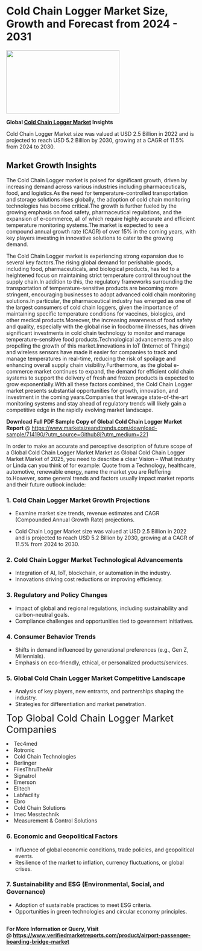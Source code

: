 <H1>Cold Chain Logger Market Size, Growth and Forecast from 2024 - 2031</H1><img class="aligncenter size-medium wp-image-584254" src="https://thirdeyenews.in/wp-content/uploads/2024/09/Global-Market-Research-300x168.jpeg" alt="" width="300" height="168" /><p><strong>Global&nbsp;<a href="https://www.marketsizeandtrends.com/download-sample/714190/?utm_source=Github8j?utm_medium=221">Cold Chain Logger Market</a> Insights</strong></p><p>Cold Chain Logger Market size was valued at USD 2.5 Billion in 2022 and is projected to reach USD 5.2 Billion by 2030, growing at a CAGR of 11.5% from 2024 to 2030.</p><p><h2>Market Growth Insights</h2> <p>The Cold Chain Logger market is poised for significant growth, driven by increasing demand across various industries including pharmaceuticals, food, and logistics.As the need for temperature-controlled transportation and storage solutions rises globally, the adoption of cold chain monitoring technologies has become critical.The growth is further fueled by the growing emphasis on food safety, pharmaceutical regulations, and the expansion of e-commerce, all of which require highly accurate and efficient temperature monitoring systems.The market is expected to see a compound annual growth rate (CAGR) of over 15% in the coming years, with key players investing in innovative solutions to cater to the growing demand.</p> <p>The Cold Chain Logger market is experiencing strong expansion due to several key factors.The rising global demand for perishable goods, including food, pharmaceuticals, and biological products, has led to a heightened focus on maintaining strict temperature control throughout the supply chain.In addition to this, the regulatory frameworks surrounding the transportation of temperature-sensitive products are becoming more stringent, encouraging businesses to adopt advanced cold chain monitoring solutions.In particular, the pharmaceutical industry has emerged as one of the largest consumers of cold chain loggers, given the importance of maintaining specific temperature conditions for vaccines, biologics, and other medical products.Moreover, the increasing awareness of food safety and quality, especially with the global rise in foodborne illnesses, has driven significant investments in cold chain technology to monitor and manage temperature-sensitive food products.Technological advancements are also propelling the growth of this market.Innovations in IoT (Internet of Things) and wireless sensors have made it easier for companies to track and manage temperatures in real-time, reducing the risk of spoilage and enhancing overall supply chain visibility.Furthermore, as the global e-commerce market continues to expand, the demand for efficient cold chain systems to support the delivery of fresh and frozen products is expected to grow exponentially.With all these factors combined, the Cold Chain Logger market presents substantial opportunities for growth, innovation, and investment in the coming years.Companies that leverage state-of-the-art monitoring systems and stay ahead of regulatory trends will likely gain a competitive edge in the rapidly evolving market landscape.</p> <p><span class=""><strong>Download Full PDF Sample Copy of Global Cold Chain Logger Market Report</strong> @ <a href="https://www.marketsizeandtrends.com/download-sample/714190/?utm_source=Github8j?utm_medium=221" target="_blank">https://www.marketsizeandtrends.com/download-sample/714190/?utm_source=Github8j?utm_medium=221</a></span></p><p>In order to make an accurate and perceptive description of future scope of a Global&nbsp;Cold Chain Logger Market Market as Global&nbsp;Cold Chain Logger Market Market of 2025, you need to describe a clear Vision &ndash; What Industry or Linda can you think of for example: Quote from a Technology, healthcare, automotive, renewable energy, name the market you are Reffering to.However, some general trends and factors usually impact market reports and their future outlook include:</p><h3>1.&nbsp;<strong>Cold Chain Logger Market Growth Projections</strong></h3><ul><li>Examine market size trends, revenue estimates and CAGR (Compounded Annual Growth Rate) projections.</li><li><p>Cold Chain Logger Market size was valued at USD 2.5 Billion in 2022 and is projected to reach USD 5.2 Billion by 2030, growing at a CAGR of 11.5% from 2024 to 2030.</p></li></ul><h3>2.&nbsp;<strong>Cold Chain Logger Market Technological Advancements</strong></h3><ul><li>Integration of AI, IoT, blockchain, or automation in the industry.</li><li>Innovations driving cost reductions or improving efficiency.</li></ul><h3>3.&nbsp;<strong>Regulatory and Policy Changes</strong></h3><ul><li>Impact of global and regional regulations, including sustainability and carbon-neutral goals.</li><li>Compliance challenges and opportunities tied to government initiatives.</li></ul><h3>4.&nbsp;<strong>Consumer Behavior Trends</strong></h3><ul><li>Shifts in demand influenced by generational preferences (e.g., Gen Z, Millennials).</li><li>Emphasis on eco-friendly, ethical, or personalized products/services.</li></ul><h3>5.&nbsp;<strong>Global Cold Chain Logger Market Competitive Landscape</strong></h3><ul><li>Analysis of key players, new entrants, and partnerships shaping the industry.</li><li>Strategies for differentiation and market penetration.</li></ul><p data-pm-slice="1 1 []"><span style="color: inherit; font-family: inherit; font-size: 25px;">Top Global Cold Chain Logger Market Companies</span></p><div class="" data-test-id=""><p><li>Tec4med</li><li> Rotronic</li><li> Cold Chain Technologies</li><li> Berlinger</li><li> FilesThruTheAir</li><li> Signatrol</li><li> Emerson</li><li> Elitech</li><li> Labfacility</li><li> Ebro</li><li> Cold Chain Solutions</li><li> Imec Messtechnik</li><li> Measurement & Control Solutions</li></p></div><h3>6.&nbsp;<strong>Economic and Geopolitical Factors</strong></h3><ul><li>Influence of global economic conditions, trade policies, and geopolitical events.</li><li>Resilience of the market to inflation, currency fluctuations, or global crises.</li></ul><h3>7.&nbsp;<strong>Sustainability and ESG (Environmental, Social, and Governance)</strong></h3><ul><li>Adoption of sustainable practices to meet ESG criteria.</li><li>Opportunities in green technologies and circular economy principles.</li></ul><h2><strong style="font-size: 14px;">For More Information or Query, Visit @&nbsp;</strong><a style="background-color: #ffffff; font-size: 14px;" href="https://www.marketsizeandtrends.com/report/cold-chain-logger-market/" target="_blank">https://www.verifiedmarketreports.com/product/airport-passenger-boarding-bridge-market</a></h2>